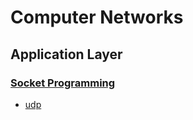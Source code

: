 
# Computer Networks

## Application Layer

### [Socket Programming](./socket)

* [udp](./socket/udp)